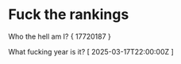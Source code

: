 # Fuck the rankings

Who the hell am I?
{ 17720187 }

What fucking year is it?
[ 2025-03-17T22:00:00Z ]

